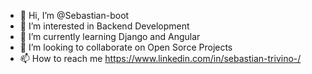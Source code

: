 - 👋 Hi, I’m @Sebastian-boot
- 👀 I’m interested in Backend Development
- 🌱 I’m currently learning Django and Angular
- 💞️ I’m looking to collaborate on Open Sorce Projects
- 📫 How to reach me https://www.linkedin.com/in/sebastian-trivino-/

<!---
Sebastian-boot/Sebastian-boot is a ✨ special ✨ repository because its `README.md` (this file) appears on your GitHub profile.
You can click the Preview link to take a look at your changes.
--->
